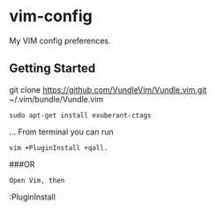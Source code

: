 # vim-config

My VIM config preferences.

## Getting Started

git clone https://github.com/VundleVim/Vundle.vim.git ~/.vim/bundle/Vundle.vim
```
sudo apt-get install exuberant-ctags
```
...
From terminal you can run 
```
vim +PluginInstall +qall.
```
###OR
```
Open Vim, then 
```
:PluginInstall

